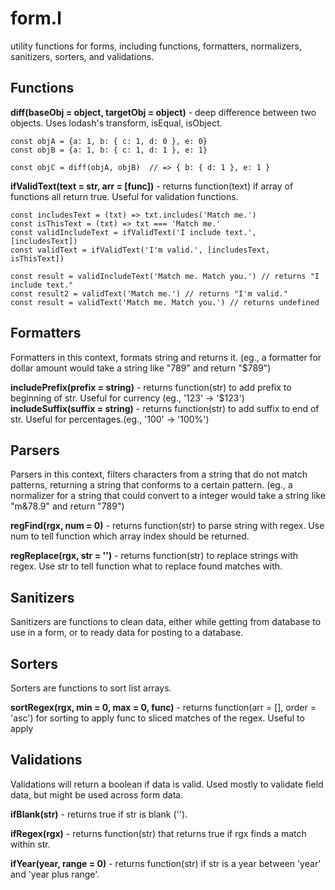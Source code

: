 # form.l
utility functions for forms, including functions, formatters, normalizers, sanitizers, sorters, and validations.

## Functions

**diff(baseObj = object, targetObj = object)** - deep difference between two objects. Uses lodash's transform, isEqual, isObject.
```
const objA = {a: 1, b: { c: 1, d: 0 }, e: 0}
const objB = {a: 1, b: { c: 1, d: 1 }, e: 1}

const objC = diff(objA, objB)  // => { b: { d: 1 }, e: 1 }
```

**ifValidText(text = str, arr = [func])** - returns function(text) if array of functions all return true. Useful for validation functions.
```
const includesText = (txt) => txt.includes('Match me.')
const isThisText = (txt) => txt === 'Match me.'
const validIncludeText = ifValidText('I include text.', [includesText])
const validText = ifValidText('I'm valid.', [includesText, isThisText])

const result = validIncludeText('Match me. Match you.') // returns "I include text."
const result2 = validText('Match me.') // returns "I'm valid."
const result = validText('Match me. Match you.') // returns undefined
```

## Formatters
Formatters in this context, formats string and returns it. (eg., a formatter for dollar amount would take a string like "789" and return "$789")

**includePrefix(prefix = string)** - returns function(str) to add prefix to beginning of str. Useful for currency (eg., '123' -> '$123')
**includeSuffix(suffix = string)** - returns function(str) to add suffix to end of str. Useful for percentages.(eg., '100' -> '100%')

## Parsers
Parsers in this context, filters characters from a string that do not match patterns, returning a string that conforms to a certain pattern. (eg., a normalizer for a string that could convert to a integer would take a string like "m&78.9" and return "789")

**regFind(rgx, num = 0)** - returns function(str) to parse string with regex. Use num to tell function which array index should be returned.

**regReplace(rgx, str = '')** - returns function(str) to replace strings with regex. Use str to tell function what to replace found matches with.

## Sanitizers
Sanitizers are functions to clean data, either while getting from database to use in a form, or to ready data for posting to a database.

## Sorters
Sorters are functions to sort list arrays.

**sortRegex(rgx, min = 0, max = 0, func)** - returns function(arr = [], order = 'asc') for sorting to apply func to sliced matches of the regex. Useful to apply

## Validations
Validations will return a boolean if data is valid. Used mostly to validate field data, but might be used across form data.

**ifBlank(str)** - returns true if str is blank ('').

**ifRegex(rgx)** - returns function(str) that returns true if rgx finds a match within str.

**ifYear(year, range = 0)** - returns function(str) if str is a year between 'year' and 'year plus range'.
